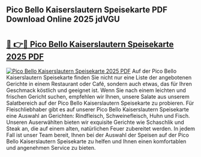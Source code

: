 ## Pico Bello Kaiserslautern Speisekarte PDF Download Online 2025 jdVGU

# <h2><a href="http://gcdad4.nevu.top/?p=Pico+Bello+Kaiserslautern+Speisekarte">🔗 👉🔴 Pico Bello Kaiserslautern Speisekarte 2025 PDF</a></h2>

[![Pico Bello Kaiserslautern Speisekarte 2025 PDF](https://i.imgur.com/dBaPXMq.png)](http://gcdad4.nevu.top/?p=Pico+Bello+Kaiserslautern+Speisekarte)
Auf der Pico Bello Kaiserslautern Speisekarte finden Sie nicht nur eine Liste der angebotenen Gerichte in einem Restaurant oder Café, sondern auch etwas, das für Ihren Geschmack köstlich und geeignet ist. Wenn Sie nach einem leichten und frischen Gericht suchen, empfehlen wir Ihnen, unsere Salate aus unserem Salatbereich auf der Pico Bello Kaiserslautern Speisekarte zu probieren. Für Fleischliebhaber gibt es auf unserer Pico Bello Kaiserslautern Speisekarte eine Auswahl an Gerichten: Rindfleisch, Schweinefleisch, Huhn und Fisch. Unseren Auserwählten bieten wir exquisite Gerichte wie Schaschlik und Steak an, die auf einem alten, natürlichen Feuer zubereitet werden. In jedem Fall ist unser Team bereit, Ihnen bei der Auswahl der Speisen auf der Pico Bello Kaiserslautern Speisekarte zu helfen und Ihnen einen komfortablen und angenehmen Service zu bieten.
